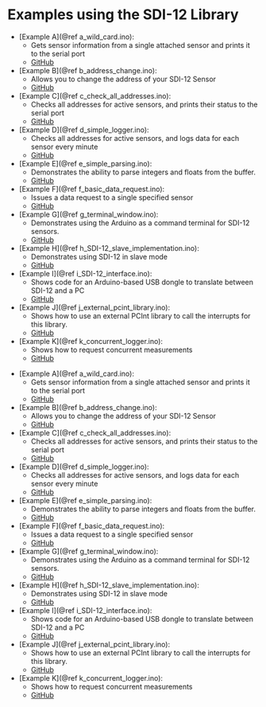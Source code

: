 # Examples using the SDI-12 Library<!-- {#examples_page} -->

[//]: # ( @brief Examples using the SDI-12 Library )

[//]: # ( @cond GitHub )
- [Example A](@ref a_wild_card.ino):
  - Gets sensor information from a single attached sensor and prints it to the serial port
  - [GitHub](https://github.com/EnviroDIY/Arduino-SDI-12/tree/master/examples/a_wild_card)
- [Example B](@ref b_address_change.ino):
  - Allows you to change the address of your SDI-12 Sensor
  - [GitHub](https://github.com/EnviroDIY/Arduino-SDI-12/tree/master/examples/b_address_change)
- [Example C](@ref c_check_all_addresses.ino):
  - Checks all addresses for active sensors, and prints their status to the serial port
  - [GitHub](https://github.com/EnviroDIY/Arduino-SDI-12/tree/master/examples/c_check_all_addresses)
- [Example D](@ref d_simple_logger.ino):
  - Checks all addresses for active sensors, and logs data for each sensor every minute
  - [GitHub](https://github.com/EnviroDIY/Arduino-SDI-12/tree/master/examples/d_simple_logger)
- [Example E](@ref e_simple_parsing.ino):
  - Demonstrates the ability to parse integers and floats from the buffer.
  - [GitHub](https://github.com/EnviroDIY/Arduino-SDI-12/tree/master/examples/e_simple_parsing)
- [Example F](@ref f_basic_data_request.ino):
  - Issues a data request to a single specified sensor
  - [GitHub](https://github.com/EnviroDIY/Arduino-SDI-12/tree/master/examples/f_basic_data_request)
- [Example G](@ref g_terminal_window.ino):
  - Demonstrates using the Arduino as a command terminal for SDI-12 sensors.
  - [GitHub](https://github.com/EnviroDIY/Arduino-SDI-12/tree/master/examples/g_terminal_window)
- [Example H](@ref h_SDI-12_slave_implementation.ino):
  - Demonstrates using SDI-12 in slave mode
  - [GitHub](https://github.com/EnviroDIY/Arduino-SDI-12/tree/master/examples/h_SDI-12_slave_implementation)
- [Example I](@ref i_SDI-12_interface.ino):
  - Shows code for an Arduino-based USB dongle to translate between SDI-12 and a PC
  - [GitHub](https://github.com/EnviroDIY/Arduino-SDI-12/tree/master/examples/i_SDI-12_interface)
- [Example J](@ref j_external_pcint_library.ino):
  - Shows how to use an external PCInt library to call the interrupts for this library.
  - [GitHub](https://github.com/EnviroDIY/Arduino-SDI-12/tree/master/examples/j_external_pcint_library)
- [Example K](@ref k_concurrent_logger.ino):
  -  Shows how to request concurrent measurements
  - [GitHub](https://github.com/EnviroDIY/Arduino-SDI-12/tree/master/examples/k_concurrent_logger)

[//]: # ( @endcond )

- [Example A](@ref a_wild_card.ino):
  - Gets sensor information from a single attached sensor and prints it to the serial port
  - [GitHub](https://github.com/EnviroDIY/Arduino-SDI-12/tree/master/examples/a_wild_card)
- [Example B](@ref b_address_change.ino):
  - Allows you to change the address of your SDI-12 Sensor
  - [GitHub](https://github.com/EnviroDIY/Arduino-SDI-12/tree/master/examples/b_address_change)
- [Example C](@ref c_check_all_addresses.ino):
  - Checks all addresses for active sensors, and prints their status to the serial port
  - [GitHub](https://github.com/EnviroDIY/Arduino-SDI-12/tree/master/examples/c_check_all_addresses)
- [Example D](@ref d_simple_logger.ino):
  - Checks all addresses for active sensors, and logs data for each sensor every minute
  - [GitHub](https://github.com/EnviroDIY/Arduino-SDI-12/tree/master/examples/d_simple_logger)
- [Example E](@ref e_simple_parsing.ino):
  - Demonstrates the ability to parse integers and floats from the buffer.
  - [GitHub](https://github.com/EnviroDIY/Arduino-SDI-12/tree/master/examples/e_simple_parsing)
- [Example F](@ref f_basic_data_request.ino):
  - Issues a data request to a single specified sensor
  - [GitHub](https://github.com/EnviroDIY/Arduino-SDI-12/tree/master/examples/f_basic_data_request)
- [Example G](@ref g_terminal_window.ino):
  - Demonstrates using the Arduino as a command terminal for SDI-12 sensors.
  - [GitHub](https://github.com/EnviroDIY/Arduino-SDI-12/tree/master/examples/g_terminal_window)
- [Example H](@ref h_SDI-12_slave_implementation.ino):
  - Demonstrates using SDI-12 in slave mode
  - [GitHub](https://github.com/EnviroDIY/Arduino-SDI-12/tree/master/examples/h_SDI-12_slave_implementation)
- [Example I](@ref i_SDI-12_interface.ino):
  - Shows code for an Arduino-based USB dongle to translate between SDI-12 and a PC
  - [GitHub](https://github.com/EnviroDIY/Arduino-SDI-12/tree/master/examples/i_SDI-12_interface)
- [Example J](@ref j_external_pcint_library.ino):
  - Shows how to use an external PCInt library to call the interrupts for this library.
  - [GitHub](https://github.com/EnviroDIY/Arduino-SDI-12/tree/master/examples/j_external_pcint_library)
- [Example K](@ref k_concurrent_logger.ino):
  -  Shows how to request concurrent measurements
  - [GitHub](https://github.com/EnviroDIY/Arduino-SDI-12/tree/master/examples/k_concurrent_logger)
